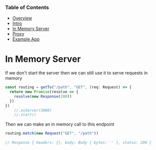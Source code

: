 ### Table of Contents

- [Overview](/http4js)
- [Intro](/http4js/Intro)
- [In Memory Server](/http4js/In-memory)
- [Proxy](/http4js/Proxy)
- [Example App](https://github.com/TomShacham/http4js-eg)

# In Memory Server

If we don't start the server then we can still use it to serve requests in memory

```typescript
const routing = getTo("/path", "GET", (req: Request) => {
  return new Promise(resolve => {
    resolve(new Response(200))
  })
})
    //.asServer(3000)
    //.start()    
```

Then we can make an in memory call to this endpoint

```typescript
routing.match(new Request("GET", "/path"))
     
// Response { headers: {}, body: Body { bytes: '' }, status: 200 }

```
